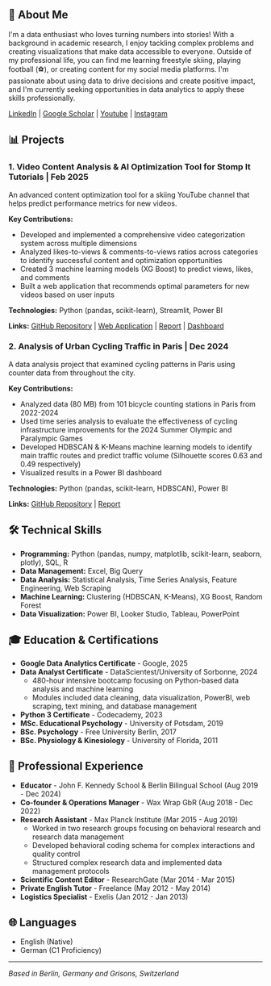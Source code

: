 ## 👋 About Me

I'm a data enthusiast who loves turning numbers into stories! With a background in academic research, I enjoy tackling complex problems and creating visualizations that make data accessible to everyone. Outside of my professional life, you can find me learning freestyle skiing, playing football (⚽), or creating content for my social media platforms.  I'm passionate about using data to drive decisions and create positive impact, and I'm currently seeking opportunities in data analytics to apply these skills professionally.

[LinkedIn](https://www.linkedin.com/in/yourlinkedin) | [Google Scholar](https://scholar.google.com/citations?user=yourid) | [Youtube](https://www.youtube.com/channel/UCsSwmmmezMFcwuC3jCU1dQA) | [Instagram](https://www.instagram.com/sendingitfromthecity/)


## 📊 Projects

### 1. Video Content Analysis & AI Optimization Tool for Stomp It Tutorials | Feb 2025

An advanced content optimization tool for a skiing YouTube channel that helps predict performance metrics for new videos.

**Key Contributions:**
- Developed and implemented a comprehensive video categorization system across multiple dimensions
- Analyzed likes-to-views & comments-to-views ratios across categories to identify successful content and optimization opportunities
- Created 3 machine learning models (XG Boost) to predict views, likes, and comments 
- Built a web application that recommends optimal parameters for new videos based on user inputs

**Technologies:** Python (pandas, scikit-learn), Streamlit, Power BI

**Links:** [GitHub Repository](https://github.com/yourusername/stompit-optimizer) | [Web Application](https://your-app-url.com) | [Report](https://your-report-url.com) | [Dashboard](https://your-dashboard-url.com)

### 2. Analysis of Urban Cycling Traffic in Paris | Dec 2024

A data analysis project that examined cycling patterns in Paris using counter data from throughout the city.

**Key Contributions:**
- Analyzed data (80 MB) from 101 bicycle counting stations in Paris from 2022-2024
- Used time series analysis to evaluate the effectiveness of cycling infrastructure improvements for the 2024 Summer Olympic and Paralympic Games
- Developed HDBSCAN & K-Means machine learning models to identify main traffic routes and predict traffic volume (Silhouette scores 0.63 and 0.49 respectively)
- Visualized results in a Power BI dashboard

**Technologies:** Python (pandas, scikit-learn, HDBSCAN), Power BI

**Links:** [GitHub Repository](https://github.com/yourusername/paris-cycling-analysis) | [Report](https://your-report-url.com)


## 🛠️ Technical Skills

- **Programming:** Python (pandas, numpy, matplotlib, scikit-learn, seaborn, plotly), SQL, R
- **Data Management:** Excel, Big Query
- **Data Analysis:** Statistical Analysis, Time Series Analysis, Feature Engineering, Web Scraping
- **Machine Learning:** Clustering (HDBSCAN, K-Means), XG Boost, Random Forest
- **Data Visualization:** Power BI, Looker Studio, Tableau, PowerPoint

  
## 🎓 Education & Certifications

- **Google Data Analytics Certificate** - Google, 2025
- **Data Analyst Certificate** - DataScientest/University of Sorbonne, 2024
  - 480-hour intensive bootcamp focusing on Python-based data analysis and machine learning
  - Modules included data cleaning, data visualization, PowerBI, web scraping, text mining, and database management
- **Python 3 Certificate** - Codecademy, 2023
- **MSc. Educational Psychology** - University of Potsdam, 2019
- **BSc. Psychology** - Free University Berlin, 2017
- **BSc. Physiology & Kinesiology** - University of Florida, 2011


## 💼 Professional Experience

- **Educator** - John F. Kennedy School & Berlin Bilingual School (Aug 2019 - Dec 2024)
- **Co-founder & Operations Manager** - Wax Wrap GbR (Aug 2018 - Dec 2022)
- **Research Assistant** - Max Planck Institute (Mar 2015 - Aug 2019)
  - Worked in two research groups focusing on behavioral research and research data management
  - Developed behavioral coding schema for complex interactions and quality control
  - Structured complex research data and implemented data management protocols
- **Scientific Content Editor** - ResearchGate (Mar 2014 - Mar 2015)
- **Private English Tutor** - Freelance (May 2012 - May 2014)
- **Logistics Specialist** - Exelis (Jan 2012 - Jan 2013)


## 🌐 Languages

- English (Native)
- German (C1 Proficiency)

---

*Based in Berlin, Germany and Grisons, Switzerland*

